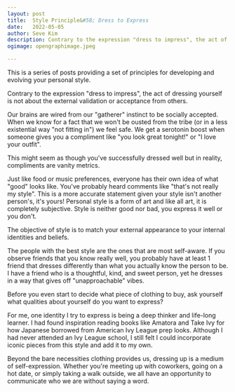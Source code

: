 ```yaml
---
layout: post
title:	Style Principle&#58; Dress to Express
date:	2022-05-05
author:	Seve Kim
description: Contrary to the expression "dress to impress", the act of dressing yourself is not about the external validation or acceptance from others.
ogimage: opengraphimage.jpeg

---
```


This is a series of posts providing a set of principles for developing and evolving your personal style.

Contrary to the expression "dress to impress", the act of dressing yourself is not about the external validation or acceptance from others.

Our brains are wired from our "gatherer" instinct to be socially accepted. When we know for a fact that we won't be ousted from the tribe (or in a less existential way "not fitting in") we feel safe. We get a serotonin boost when someone gives you a compliment like "you look great tonight!" or "I love your outfit".

This might seem as though you've successfully dressed well but in reality, compliments are vanity metrics.

Just like food or music preferences, everyone has their own idea of what "good" looks like. You've probably heard comments like "that's not really my style". This is a more accurate statement given your style isn't another person's, it's yours! Personal style is a form of art and like all art, it is completely subjective. Style is neither good nor bad, you express it well or you don't.

The objective of style is to match your external appearance to your internal identities and beliefs.

The people with the best style are the ones that are most self-aware. If you observe friends that you know really well, you probably have at least 1 friend that dresses differently than what you actually know the person to be. I have a friend who is a thoughtful, kind, and sweet person, yet he dresses in a way that gives off "unapproachable" vibes.

Before you even start to decide what piece of clothing to buy, ask yourself what qualities about yourself do you want to express?

For me, one identity I try to express is being a deep thinker and life-long learner. I had found inspiration reading books like Amatora and Take Ivy for how Japanese borrowed from American Ivy League prep looks. Although I had never attended an Ivy League school, I still felt I could incorporate iconic pieces from this style and add it to my own.

Beyond the bare necessities clothing provides us, dressing up is a medium of self-expression. Whether you're meeting up with coworkers, going on a hot date, or simply taking a walk outside, we all have an opportunity to communicate who we are without saying a word.
